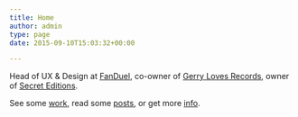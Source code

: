 ```yaml
---
title: Home
author: admin
type: page
date: 2015-09-10T15:03:32+00:00

---
```

Head of UX & Design at [FanDuel](https://fanduel.design), co-owner of [Gerry Loves Records](http://gerrylovesrecords.com), owner of [Secret Editions](http://secreteditions.com).

See some [work](/work), read some [posts](/journal), or get more [info](/info).
        